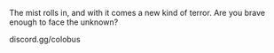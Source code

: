 The mist rolls in, and with it comes a new kind of terror. Are you brave enough to face the unknown?

discord.gg/colobus

